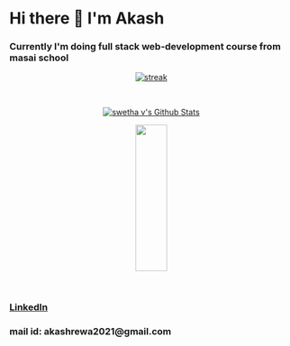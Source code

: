 # Hi there 👋 I'm Akash
### Currently I'm doing full stack web-development course from masai school




<p align="center">
    <a href="https://github.com/akashdwivedi6261/github-readme-streak-stats">
        <img title=":fire: Get streak stats for your profile at git.io/streak-stats" alt="streak" src="https://github-readme-streak-stats.herokuapp.com/?user=akashdwivedi6261&theme=black-ice&hide_border=true&stroke=0000&background=060A0CD0"/>
    </a>
</p>

<br/>
 <p align="center">
    <a href="https://github.com/akashdwivedi6261/github-readme-stats"><img alt="swetha v's Github Stats" src="https://github-readme-stats.vercel.app/api?username=akashdwivedi6261&show_icons=true&count_private=true&theme=react&hide_border=true&bg_color=0D1117" /></a>
    </p>
<p align="center">
    <img src="https://github-readme-stats.vercel.app/api/top-langs/?username=akashdwivedi6261&theme=react&hide_border=true&bg_color=0D1117" height="260px" width="33.25%"/>
    </p>
<br/>

<h3><a href="https://www.linkedin.com/in/akash-dwivedi-2633701b2">LinkedIn</a></h3>
<h3><p>mail id: akashrewa2021@gmail.com</p></h3>
